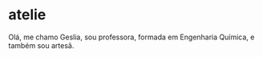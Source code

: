 # atelie
Olá, me chamo Geslia, sou professora, formada em Engenharia Química, e também sou artesã.
> 
